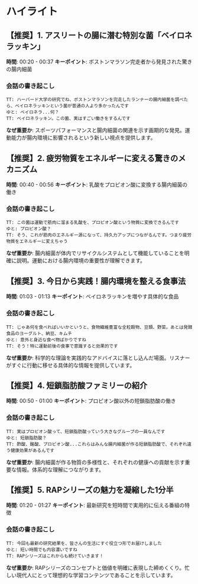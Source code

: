 # ハイライト

## 【推奨】1. アスリートの腸に潜む特別な菌「ベイロネラッキン」
**時間**: 00:20 - 00:37
**キーポイント**: ボストンマラソン完走者から発見された驚きの腸内細菌

### 会話の書き起こし
```
TT: ハーバード大学の研究でね、ボストンマラソンを完走したランナーの腸内細菌を調べたら、ベイロネラッキンという菌が普通の人より多かったんです
ゆと: ベイロネラ...何？
TT: ベイロネラッキン。この菌、実はすごい働きをするんです
```

**なぜ重要か**: スポーツパフォーマンスと腸内細菌の関連を示す画期的な発見。運動能力が腸内環境に影響されるという新しい視点を提供します。

## 【推奨】2. 疲労物質をエネルギーに変える驚きのメカニズム
**時間**: 00:40 - 00:56
**キーポイント**: 乳酸をプロピオン酸に変換する腸内細菌の働き

### 会話の書き起こし
```
TT: この菌は運動で筋肉に溜まる乳酸を、プロピオン酸という物質に変換できるんです
ゆと: プロピオン酸？
TT: そう、これが筋肉のエネルギー源になって、持久力アップにつながるんです。つまり疲労物質をエネルギーに変えちゃう
```

**なぜ重要か**: 腸内細菌が体内でリサイクルシステムとして機能していることを明確に説明。運動における腸内環境の重要性が理解できます。

## 【推奨】3. 今日から実践！腸内環境を整える食事法
**時間**: 01:03 - 01:13
**キーポイント**: ベイロネラッキンを増やす具体的な食品

### 会話の書き起こし
```
TT: じゃあ何を食べればいいかというと、食物繊維豊富な全粒穀物、豆類、野菜。あとは発酵食品のヨーグルト、納豆、キムチ
ゆと: 意外と身近な食べ物ばかりですね
TT: そう！特に運動前後の食事で意識すると効果的です
```

**なぜ重要か**: 科学的な理論を実践的なアドバイスに落とし込んだ場面。リスナーがすぐに行動に移せる具体的な情報を提供しています。

## 【推奨】4. 短鎖脂肪酸ファミリーの紹介
**時間**: 00:50 - 01:00
**キーポイント**: プロピオン酸以外の短鎖脂肪酸の働き

### 会話の書き起こし
```
TT: 実はプロピオン酸って、短鎖脂肪酸っていう大きなグループの一員なんです
ゆと: 短鎖脂肪酸？
TT: 酢酸、酪酸、プロピオン酸...これらはみんな腸内細菌が作る短鎖脂肪酸で、それぞれ違う健康効果があるんです
```

**なぜ重要か**: 腸内細菌が作る物質の多様性と、それぞれの健康への貢献を示す重要な情報。体系的な理解につながります。

## 【推奨】5. RAPシリーズの魅力を凝縮した1分半
**時間**: 01:20 - 01:27
**キーポイント**: 最新研究を短時間で実用的に伝える番組の特徴

### 会話の書き起こし
```
TT: 今回も最新の研究結果を、皆さんの生活にすぐ役立つ形でお届けしました
ゆと: 短い時間でも内容濃いですね
TT: RAPシリーズはこれからも続けていきます！
```

**なぜ重要か**: RAPシリーズのコンセプトと価値を明確に表現した締めくくり。忙しい現代人にとって理想的な学習コンテンツであることを示しています。